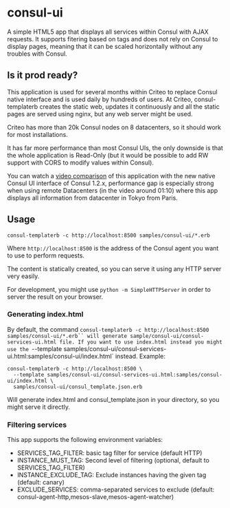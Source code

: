 # consul-ui

A simple HTML5 app that displays all services within Consul with AJAX requests.
It supports fitering based on tags and does not rely on Consul to display pages,
meaning that it can be scaled horizontally without any troubles with Consul.

## Is it prod ready?

This application is used for several months within Criteo to replace Consul native interface and
is used daily by hundreds of users. At Criteo, consul-templaterb creates the static web, updates
it continuously and all the static pages are served using nginx, but any web server might be used.

Criteo has more than 20k Consul nodes on 8 datacenters, so it should work for most installations.

It has far more performance than most Consul UIs, the only downside is that the whole application
is Read-Only (but it would be possible to add RW support with CORS to modify values within
Consul).

You can watch a [video comparison](https://www.youtube.com/watch?v=o7VEox2FSEs) of this application
with the new native Consul UI interface of Consul 1.2.x, performance gap is especially strong
when using remote Datacenters (in the video around 01:10) where this app displays all information
from datacenter in Tokyo from Paris.

## Usage

```shell
consul-templaterb -c http://localhost:8500 samples/consul-ui/*.erb
```

Where `http://localhost:8500` is the address of the Consul agent you want to use to
perform requests.

The content is statically created, so you can serve it using any HTTP server very easily.

For development, you might use `python -m SimpleHTTPServer` in order to server the result
on your browser.

### Generating index.html

By default, the command `consul-templaterb -c http://localhost:8500 samples/consul-ui/*.erb``
will generate sample/consul-ui/consul-services-ui.html file. If you want to use index.html instead
you might use the `--template samples/consul-ui/consul-services-ui.html:samples/consul-ui/index.html`
instead. Example:

```shell
consul-templaterb -c http://localhost:8500 \
  --template samples/consul-ui/consul-services-ui.html:samples/consul-ui/index.html \
  samples/consul-ui/consul_template.json.erb
```

Will generate index.html and consul_template.json in your directory, so you might serve it directly.

### Filtering services

This app supports the following environment variables:

* SERVICES_TAG_FILTER: basic tag filter for service (default HTTP)
* INSTANCE_MUST_TAG: Second level of filtering (optional, default to SERVICES_TAG_FILTER)
* INSTANCE_EXCLUDE_TAG: Exclude instances having the given tag (default: canary)
* EXCLUDE_SERVICES: comma-separated services to exclude (default: consul-agent-http,mesos-slave,mesos-agent-watcher)

